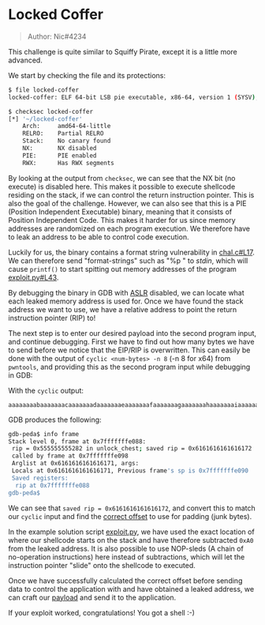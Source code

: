 # Locked Coffer
>Author: Nic#4234

This challenge is quite similar to Squiffy Pirate, except it is a little more advanced.

We start by checking the file and its protections:
```sh
$ file locked-coffer
locked-coffer: ELF 64-bit LSB pie executable, x86-64, version 1 (SYSV), dynamically linked, interpreter /lib64/ld-linux-x86-64.so.2, BuildID[sha1]=2ba2b3c6b9f4af0d5a5ec68e59b2880d7f12c19b, for GNU/Linux 3.2.0, not stripped

$ checksec locked-coffer
[*] '~/locked-coffer'
    Arch:     amd64-64-little
    RELRO:    Partial RELRO
    Stack:    No canary found
    NX:       NX disabled
    PIE:      PIE enabled
    RWX:      Has RWX segments
```

By looking at the output from `checksec`, we can see that the NX bit (no execute) is disabled here. This makes it possible to execute shellcode residing on the stack, if we can control the return instruction pointer. This is also the goal of the challenge. However, we can also see that this is a PIE (Position Independent Executable) binary, meaning that it consists of Position Independent Code. This makes it harder for us since memory addresses are randomized on each program execution. We therefore have to leak an address to be able to control code execution.

Luckily for us, the binary contains a format string vulnerability in [chal.c#L17](insert-link-here). We can therefore send "format-strings" such as "%p " to *stdin*, which will cause `printf()` to start spitting out memory addresses of the program [exploit.py#L43](insert-link-here).

By debugging the binary in GDB with [ASLR](https://en.wikipedia.org/wiki/Address_space_layout_randomization) disabled, we can locate what each leaked memory address is used for. Once we have found the stack address we want to use, we have a relative address to point the return instruction pointer (RIP) to! 

The next step is to enter our desired payload into the second program input, and continue debugging. First we have to find out how many bytes we have to send before we notice that the EIP/RIP is overwritten. This can easily be done with the output of `cyclic <num-bytes> -n 8` (-n 8 for x64) from `pwntools`, and providing this as the second program input while debugging in GDB:

With the `cyclic` output:
```
aaaaaaaabaaaaaaacaaaaaaadaaaaaaaeaaaaaaafaaaaaaagaaaaaaahaaaaaaaiaaaaaaajaaaaaaakaaaaaaalaaaaaaamaaaaaaanaaaaaaaoaaaaaaapaaaaaaaqaaaaaaaraaaaaaasaaaaaaataaaaaaauaaaaaaavaaaaaaawaaaaaaaxaaaaaaa
```

GDB produces the following:
```sh
gdb-peda$ info frame
Stack level 0, frame at 0x7fffffffe088:
 rip = 0x555555555282 in unlock_chest; saved rip = 0x6161616161616172
 called by frame at 0x7fffffffe098
 Arglist at 0x6161616161616171, args:
 Locals at 0x6161616161616171, Previous frame's sp is 0x7fffffffe090
 Saved registers:
  rip at 0x7fffffffe088
gdb-peda$
````

We can see that `saved rip = 0x6161616161616172`, and convert this to match our `cyclic` input and find the [correct offset](https://gchq.github.io/CyberChef/#recipe=From_Hex('Auto')Reverse('Character')&input=MHg2MTYxNjE2MTYxNjE2MTcy) to use for padding (junk bytes). 

In the example solution script [exploit.py](), we have used the exact location of where our shellcode starts on the stack and have therefore subtracted `0xA0` from the leaked address. It is also possible to use NOP-sleds (A chain of <N> no-operation instructions) here instead of subtractions, which will let the instruction pointer "slide" onto the shellcode to executed. 

Once we have successfully calculated the correct offset before sending data to control the application with and have obtained a leaked address, we can craft our [payload](exploit.py#L60) and send it to the application.

If your exploit worked, congratulations! You got a shell :-) 
